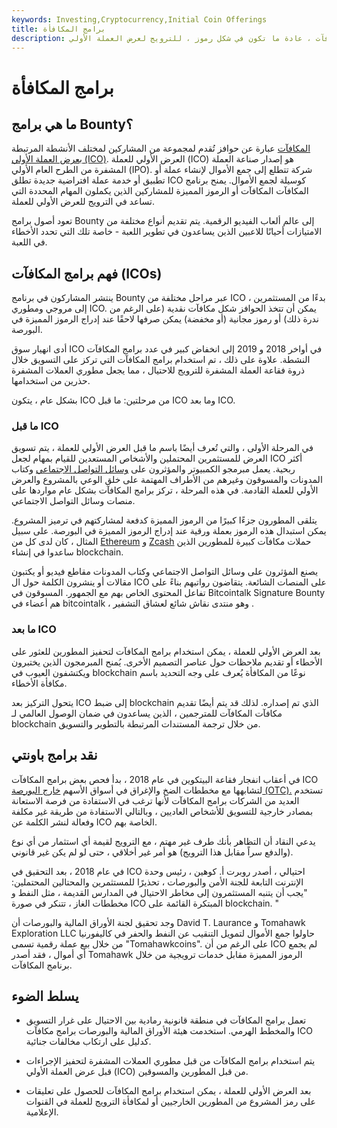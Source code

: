 ```yaml
---
keywords: Investing,Cryptocurrency,Initial Coin Offerings
title: برامج المكافأة
description: برامج المكافآت هي مكافآت ، عادة ما تكون في شكل رموز ، للترويج لعرض العملة الأولي (ICO).
---
```


# برامج المكافأة
## ما هي برامج Bounty؟

[المكافآت](/bounty) عبارة عن حوافز تُقدم لمجموعة من المشاركين لمختلف الأنشطة المرتبطة [بعرض العملة الأولي (ICO)](/initial-coin-offering-ico). العرض الأولي للعملة (ICO) هو إصدار صناعة العملة المشفرة من الطرح العام الأولي (IPO). شركة تتطلع إلى جمع الأموال لإنشاء عملة أو تطبيق أو خدمة عملة افتراضية جديدة تطلق ICO كوسيلة لجمع الأموال. يمنح برنامج المكافآت المكافآت أو الرموز المميزة للمشاركين الذين يكملون المهام المحددة التي تساعد في الترويج للعرض الأولي للعملة.

تعود أصول برامج Bounty إلى عالم ألعاب الفيديو الرقمية. يتم تقديم أنواع مختلفة من الامتيازات أحيانًا للاعبين الذين يساعدون في تطوير اللعبة - خاصة تلك التي تحدد الأخطاء في اللعبة.

## فهم برامج المكافآت (ICOs)

ينتشر المشاركون في برنامج Bounty عبر مراحل مختلفة من ICO ، بدءًا من المستثمرين إلى مروجي ومطوري ICO. يمكن أن تتخذ الحوافز شكل مكافآت نقدية (على الرغم من ندرة ذلك) أو رموز مجانية (أو مخفضة) يمكن صرفها لاحقًا عند إدراج الرموز المميزة في البورصة.

أدى انهيار سوق ICO في أواخر 2018 و 2019 إلى انخفاض كبير في عدد برامج المكافآت النشطة. علاوة على ذلك ، تم استخدام برامج المكافآت التي تركز على التسويق خلال ذروة فقاعة العملة المشفرة للترويج للاحتيال ، مما يجعل مطوري العملات المشفرة حذرين من استخدامها.

بشكل عام ، يتكون ICO من مرحلتين: ما قبل ICO وما بعد ICO.

### ما قبل ICO

في المرحلة الأولى ، والتي تُعرف أيضًا باسم ما قبل العرض الأولي للعملة ، يتم تسويق العرض للمستثمرين المحتملين والأشخاص المستعدين للقيام بمهام لجعل ICO أكثر ربحية. يعمل مبرمجو الكمبيوتر والمؤثرون على [وسائل التواصل الاجتماعي](/social-media) وكتاب المدونات والمسوقون وغيرهم من الأطراف المهتمة على خلق الوعي بالمشروع والعرض الأولي للعملة القادمة. في هذه المرحلة ، تركز برامج المكافآت بشكل عام مواردها على منصات وسائل التواصل الاجتماعي.

يتلقى المطورون جزءًا كبيرًا من الرموز المميزة كدفعة لمشاركتهم في ترميز المشروع. يمكن استبدال هذه الرموز بعملة ورقية عند إدراج الرموز المميزة في البورصة. على سبيل المثال ، كان لدى كل من [Ethereum](/ethereum) و [Zcash](/zcash) حملات مكافآت كبيرة للمطورين الذين ساعدوا في إنشاء blockchain.

يصنع المؤثرون على وسائل التواصل الاجتماعي وكتاب المدونات مقاطع فيديو أو يكتبون مقالات أو ينشرون الكلمة حول ال ICO على المنصات الشائعة. يتقاضون رواتبهم بناءً على تفاعل المحتوى الخاص بهم مع الجمهور. المسوقون في Bitcointalk Signature Bounty هم أعضاء في bitcointalk ، وهو منتدى نقاش شائع لعشاق التشفير .

### ما بعد ICO

بعد العرض الأولي للعملة ، يمكن استخدام برامج المكافآت لتحفيز المطورين للعثور على الأخطاء أو تقديم ملاحظات حول عناصر التصميم الأخرى. يُمنح المبرمجون الذين يختبرون ويكتشفون العيوب في blockchain نوعًا من المكافأة يُعرف على وجه التحديد باسم مكافأة الأخطاء.

يتحول التركيز بعد ICO إلى ضبط blockchain الذي تم إصداره. لذلك قد يتم أيضًا تقديم مكافآت المكافآت للمترجمين ، الذين يساعدون في ضمان الوصول العالمي لـ blockchain من خلال ترجمة المستندات المرتبطة بالتطوير والتسويق.

## نقد برامج باونتي

في أعقاب انفجار فقاعة البيتكوين في عام 2018 ، بدأ فحص بعض برامج المكافآت ICO لتشابهها مع مخططات الضخ والإغراق في أسواق الأسهم [خارج البورصة (OTC).](/otc) تستخدم العديد من الشركات برامج المكافآت لأنها ترغب في الاستفادة من فرصة الاستعانة بمصادر خارجية للتسويق للأشخاص العاديين ، وبالتالي الاستفادة من طريقة غير مكلفة وفعالة لنشر الكلمة عن ICO الخاصة بهم.

يدعي النقاد أن التظاهر بأنك طرف غير مهتم ، مع الترويج لقيمة أي استثمار من أي نوع (والدفع سراً مقابل هذا الترويج) هو أمر غير أخلاقي ، حتى لو لم يكن غير قانوني.

في عام 2018 ، بعد التحقيق في ICO احتيالي ، أصدر روبرت أ. كوهين ، رئيس وحدة الإنترنت التابعة للجنة الأمن والبورصات ، تحذيرًا للمستثمرين والمحتالين المحتملين: "يجب أن يتنبه المستثمرون إلى مخاطر الاحتيال في المدارس القديمة ، مثل النفط و مخططات الغاز ، تتنكر في صورة ICO المبتكرة القائمة على blockchain. "

وجد تحقيق لجنة الأوراق المالية والبورصات أن David T. Laurance و Tomahawk Exploration LLC حاولوا جمع الأموال لتمويل التنقيب عن النفط والحفر في كاليفورنيا من خلال بيع عملة رقمية تسمى "Tomahawkcoins". على الرغم من أن ICO لم يجمع أي أموال ، فقد أصدر Tomahawk الرموز المميزة مقابل خدمات ترويجية من خلال برنامج المكافآت.

## يسلط الضوء

- تعمل برامج المكافآت في منطقة قانونية رمادية بين الاحتيال على غرار التسويق والمخطط الهرمي. استخدمت هيئة الأوراق المالية والبورصات برامج مكافآت ICO كدليل على ارتكاب مخالفات جنائية.

- يتم استخدام برامج المكافآت من قبل مطوري العملات المشفرة لتحفيز الإجراءات قبل عرض العملة الأولي (ICO) من قبل المطورين والمسوقين.

- بعد العرض الأولي للعملة ، يمكن استخدام برامج المكافآت للحصول على تعليقات على رمز المشروع من المطورين الخارجيين أو لمكافأة الترويج للعملة في القنوات الإعلامية.

